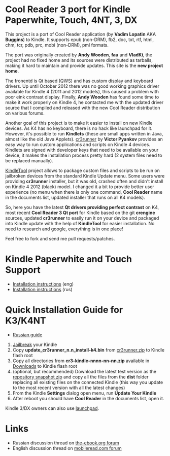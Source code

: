 Cool Reader 3 port for Kindle Paperwhite, Touch, 4NT, 3, DX
=========================================
This project is a port of Cool Reader application (by **Vadim Lopatin** AKA **Buggins**) to Kindle.
It supports epub (non-DRM), fb2, doc, txt, rtf, html, chm, tcr, pdb, prc, mobi (non-DRM), pml formats.

The port was originally created by **Andy Wooden**, **fau** and **VladKi**, the project had no fixed home and its
sources were distributed as tarballs, making it hard to maintain and provide updates.
This site is the **new project home**.

The fronentd is Qt based (QWS) and has custom display and keyboard drivers. Up until October 2012 there was no good
working graphics driver available for Kindle 4 (2011 and 2012 models), this caused a problem with poor eink contrast
display. Finally, **Andy Wooden** has found some time to make it work properly on Kindle 4, he contacted me with the
updated driver source that I compiled and released with the new Cool Reader distribution on various forums.

Another goal of this project is to make it easier to install on new Kindle devices. As K4 has no keyboard, there is no
hack like launchpad for it. However, it's possible to run **Kindlets** (these are small apps written in Java, almost
like the old Java Applets). [cr3runner](http://code.google.com/p/cr3runner/) by **Victor Pyankov** provides an easy way
to run custom applications and scripts on Kindle 4 devices. Kindlets are signed with developer keys that need to be
available on your device, it makes the installation process pretty hard (2 system files need to be replaced manually).

[KindleTool](https://github.com/NiLuJe/KindleTool) project allows to package custom files and scripts to be run on
jailbroken devices from the standard Kindle Update menu. Some users were providing **cr3runner** installer, but it
was old, crashed often and didn't install on Kindle 4 2012 (black) model. I changed it a bit to provide better user
experience (no menu when there is only one command, **Cool Reader** name in the documents list, updated installer that runs
on all K4 models).

So, here you have the latest **Qt drivers providing perfect contrast** on K4, most recent **Cool Reader 3 Qt port** for
Kindle based on the git **crengine** sources, updated **cr3runner** to easily run it on your device and packaged into
Kindle update with the help of **KindleTool** for easier installation. No need to research and google, everything is in
one place!

Feel free to fork and send me pull requests/patches.

Kindle Paperwhite and Touch Support
=========================================
-   [Installation instructions](http://www.mobileread.com/forums/showpost.php?p=2278589&postcount=147) (eng)
-   [Installation instructions](http://www.the-ebook.org/forum/viewtopic.php?p=973382#973382) (rus)


Quick Installation Guide for K3/K4NT
=========================================
-   [Russian guide](http://kindle.copiny.com/question/details/id/66374)

1.  [Jailbreak](http://wiki.mobileread.com/wiki/Kindle4NTHacking) your Kindle
2.  Copy **update_cr3runner_n.n_install-k4.bin** from
    [cr3runner.zip](https://github.com/downloads/CrazyCoder/coolreader-kindle-qt/cr3runner.zip) to Kindle flash root
3.  Copy all directories from **cr3-kindle-nnnn-nn-nn.zip** available in
    [Downloads](https://github.com/CrazyCoder/coolreader-kindle-qt/downloads) to Kindle flash root
4.  (optional, but recommended) Download the latest test version as the 
    [repository snapshot zip](https://github.com/CrazyCoder/coolreader-kindle-qt/zipball/master) and copy all the files
    from the **dist** folder replacing all existing files on the connected Kindle (this way you update to the most recent
    version with all the latest changes)
5.  From the Kindle **Settings** dialog open menu, run **Update Your Kindle**
6.  After reboot you should have **Cool Reader** in the documents list, open it.

Kindle 3/DX owners can also use [launchpad](http://www.mobileread.com/forums/showthread.php?t=97636).

Links
=========================================
-   Russian discussion thread on [the-ebook.org forum](http://www.the-ebook.org/forum/viewtopic.php?t=20811)
-   English discussion thread on [mobileread.com forum](http://www.mobileread.com/forums/showthread.php?t=148850)
